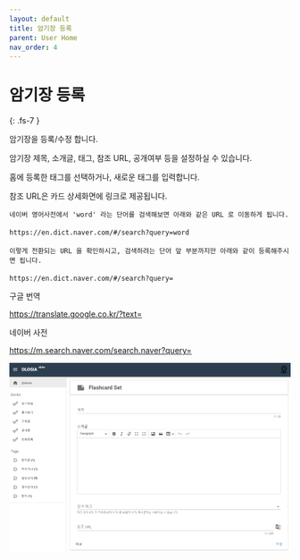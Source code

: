 ```yaml
---
layout: default
title: 암기장 등록
parent: User Home
nav_order: 4
---
```


# 암기장 등록
{: .fs-7 }

암기장을 등록/수정 합니다.

암기장 제목, 소개글, 태그, 참조 URL, 공개여부 등을 설정하실 수 있습니다.

홈에 등록한 태그를 선택하거나, 새로운 태그를 입력합니다.

참조 URL은 카드 상세화면에 링크로 제공됩니다.

    네이버 영어사전에서 'word' 라는 단어를 검색해보면 아래와 같은 URL 로 이동하게 됩니다.

    https://en.dict.naver.com/#/search?query=word

    이렇게 전환되는 URL 을 확인하시고, 검색하려는 단어 앞 부분까지만 아래와 같이 등록해주시면 됩니다.
    
    https://en.dict.naver.com/#/search?query=

구글 번역

https://translate.google.co.kr/?text=

네이버 사전

https://m.search.naver.com/search.naver?query=

![note-edit](/assets/images/user/note_edit_ko.png)
